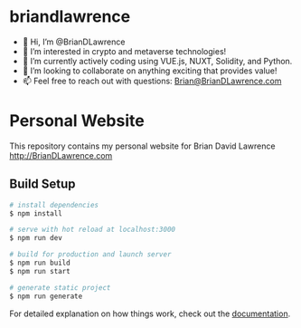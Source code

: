 # briandlawrence

- 👋 Hi, I’m @BrianDLawrence 
- 👀 I’m interested in crypto and metaverse technologies! 
- 🌱 I’m currently actively coding using VUE.js, NUXT, Solidity, and Python. 
- 💞️ I’m looking to collaborate on anything exciting that provides value!
- 📫 Feel free to reach out with questions: Brian@BrianDLawrence.com 


# Personal Website
This repository contains my personal website for Brian David Lawrence
http://BrianDLawrence.com 

## Build Setup

```bash
# install dependencies
$ npm install

# serve with hot reload at localhost:3000
$ npm run dev

# build for production and launch server
$ npm run build
$ npm run start

# generate static project
$ npm run generate
```

For detailed explanation on how things work, check out the [documentation](https://nuxtjs.org).


